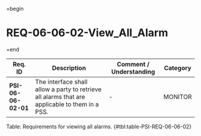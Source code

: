 =begin

# REQ-06-06-02-View_All_Alarm

=end

| Req. ID                        | Description                         | Comment / Understanding                  | Category                       |
| ------------------------------ | ----------------------------------- | ---------------------------------------- | ------------------------------ |
| __PSI-06-06-02-01__ | The interface shall allow a party to retrieve all alarms that are applicable to them in a PSS. | -                       | MONITOR  |

Table: Requirements for viewing all alarms. {#tbl:table-PSI-REQ-06-06-02}
